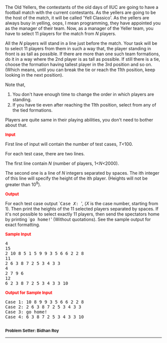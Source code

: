 <!--Converted with LaTeX2HTML 2008 (1.71) original version by:  Nikos Drakos, CBLU, University of Leeds * revised and updated by:  Marcus Hennecke, Ross Moore, Herb Swan * with significant contributions from:   Jens Lippmann, Marek Rouchal, Martin Wilck and others -->
<p>The <span class="textit">Old Yellers</span>, the contestants of the old days of IIUC are going to have a football match with the current contestants. As the <span class="textit">yellers</span> are going to be the host of the match, it will be called 'Yell Classico'. As the yellers are always busy in yelling, oops, I mean programming, they have appointed you as the manager of their team. Now, as a manager of the <span class="textit">Yeller</span> team, you have to select 11 players for the match from <span class="MATH"><em>N</em></span> players.</p>
<p>All the <span class="MATH"><em>N</em></span> players will stand in a line just before the match. Your task will be to select 11 players from them in such a way that, the player standing in front is as tall as possible. If there are more than one such team formations, do it in a way where the 2nd player is as tall as possible. If still there is a tie, choose the formation having tallest player in the 3rd position and so on. (<span class="textbf">Which means, until you can break the tie or reach the 11th position, keep looking in the next position</span>).</p>
<p>Note that,</p>
<ol>
<li>You don't have enough time to change the order in which players are standing. </li>
<li>If you have tie even after reaching the 11th position, select from any of the tied formations. </li>
</ol>
<p>Players are quite same in their playing abilities, you don't need to bother about that.</p>
<h4 style="font-size: 10px;"><span style="color: #ff0000;"><span style="font-size: small;">Input</span></span></h4>
<p>First line of input will contain the number of test cases, <span class="MATH"><em>T&lt;</em>100</span>.</p>
<p>For each test case, there are two lines.</p>
<p>The first line contain <span class="MATH"><em>N</em></span> (number of players, <!-- MATH  $1 \le N \le 2000$  --> <span class="MATH">1&lt;<em>N&lt;</em>2000</span>).</p>
<p>The second one is a line of <span class="MATH"><em>N</em></span> integers separated by spaces. The ith integer of this line will specify the height of the ith player. (Heights will not be greater than <span class="MATH">10<sup>9</sup></span>).</p>
<h4 style="font-size: 10px;"><span style="color: #ff0000;"><span style="font-size: small;">Output</span></span></h4>
<p>For each test case output `<tt>Case <span class="MATH"><em>X</em></span>: </tt>', (<span class="MATH"><em>X</em></span> is the case number, starting from 1). Then print the heights of the 11 selected players separated by spaces. If it's not possible to select exactly 11 players, then send the spectators home by printing `<tt>go home!</tt>' (Without quotations). See the sample output for exact formatting.</p>
<h4 style="font-size: 10px;"><span style="color: #ff0000;"><span style="font-size: small;">Sample Input</span></span></h4>
<pre>4
15
2 10 8 5 1 5 9 9 3 5 6 6 2 2 8
11
2 6 3 8 7 2 5 3 4 3 3
4
2 7 9 6
12
6 2 3 8 7 2 5 3 4 3 3 10</pre>
<h4 style="font-size: 10px;"><span style="color: #ff0000;"><span style="font-size: small;">Output for Sample Input</span></span></h4>
<pre>Case 1: 10 8 9 9 3 5 6 6 2 2 8
Case 2: 2 6 3 8 7 2 5 3 4 3 3
Case 3: go home!
Case 4: 6 3 8 7 2 5 3 4 3 3 10</pre>
<pre></pre>
<p><strong><span style="font-size: small;"><span class="textbf">Problem Setter:</span>&nbsp;Bidhan Roy</span></strong></p>
<hr>